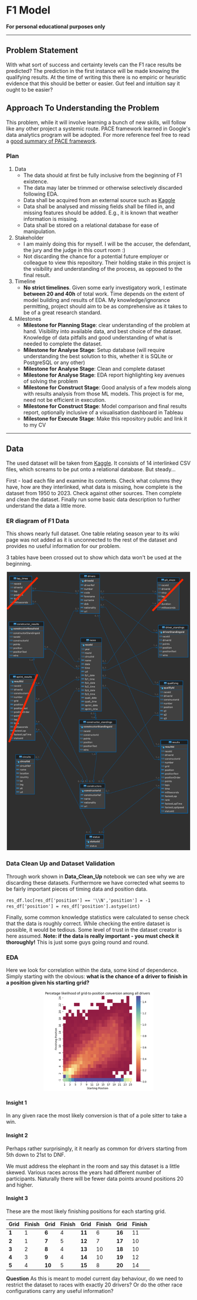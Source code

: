 # F1 Model

**For personal educational purposes only**

---

## Problem Statement

With what sort of success and certainty levels can the F1 race results be predicted?
The prediction in the first instance will be made knowing the qualifying results. At the time of writing this there is no empiric or heuristic evidence that this should be better or easier. Gut feel and intuition say it ought to be easier?

## Approach To Understanding the Problem

This problem, while it will involve learning a bunch of new skills, will follow like any other project a systemic route. PACE framework learned in Google's data analytics program will be adopted. For more reference feel free to read a [good summary of PACE framework](https://medium.com/p/12206e1ea536).


### Plan

1. Data
    - The data should at first be fully inclusive from the beginning of F1 existence.
    - The data may later be trimmed or otherwise selectively discarded following EDA.
    - Data shall be acquired from an external source such as [Kaggle](https://www.kaggle.com/datasets/rohanrao/formula-1-world-championship-1950-2020)
    - Data shall be analysed and missing fields shall be filled in, and missing features should be added. E.g., it is known that weather information is missing. 
    - Data shall be stored on a relational database for ease of manipulation.
2. Stakeholder
    - I am mainly doing this for myself. I will be the accuser, the defendant, the jury and the judge in this court room :)
    - Not discarding the chance for a potential future employer or colleague to view this repository. Their holding stake in this project is the visibility and understanding of the process, as opposed to the final result.
3. Timeline
    - **No strict timelines**. Given some early investigatory work, I estimate **between 20 and 40h** of total work. Time depends on the extent of model building and results of EDA. My knowledge/ignorance permitting, project should aim to be as comprehensive as it takes to be of a great research standard.
4. Milestones
    - **Milestone for Planning Stage**: clear understanding of the problem at hand. Visibility into available data, and best choice of the dataset. Knowledge of data pitfalls and good understanding of what is needed to complete the dataset.
    - **Milestone for Analyse Stage**: Setup database (will require understanding the best solution to this, whether it is SQLite or PostgreSQL or any other)
    - **Milestone for Analyse Stage**: Clean and complete dataset
    - **Milestone for Analyse Stage**: EDA report highlighting key avenues of solving the problem
    - **Milestone for Construct Stage**: Good analysis of a few models along with results analysis from those ML models. This project is for me, need not be efficient in execution. 
    - **Milestone for Construct Stage**: Model comparison and final results report, optionally inclusive of a visualisation dashboard in Tableau
    - **Milestone for Execute Stage**: Make this repository public and link it to my CV

---

## Data

The used dataset will be taken from [Kaggle](https://www.kaggle.com/datasets/rohanrao/formula-1-world-championship-1950-2020). It consists of 14 interlinked CSV files, which screams to be put onto a relational database. But steady...

First - load each file and examine its contents. Check what columns they have, how are they interlinked, what data is missing, how complete is the dataset from 1950 to 2023. Check against other sources. Then complete and clean the dataset. Finally run some basic data description to further understand the data a little more.

### ER diagram of F1 Data

This shows nearly full dataset. One table relating season year to its wiki page was not added as it is unconnected to the rest of the dataset and provides no useful information for our problem. 

3 tables have been crossed out to show which data won't be used at the beginning.

<p align="center">
<img src="f1_dataset/F1_ER.png" width="500"> 
</p>

### Data Clean Up and Dataset Validation

Through work shown in **Data_Clean_Up** notebook we can see why we are discarding these datasets. Furthermore we have corrected what seems to be fairly important pieces of timing data and position data. 


```
res_df.loc[res_df['position'] == '\\N','position'] = -1
res_df['position'] = res_df['position'].astype(int)
```

Finally, some common knowledge statistics were calculated to sense check that the data is roughly correct. While checking the entire dataset is possible, it would be tedious. Some level of trust in the dataset creator is here assumed. **Note: if the data is really important - you must check it thoroughly!** This is just some guys going round and round.


### EDA

Here we look for correlation within the data, some kind of dependence. Simply starting with the obvious: **what is the chance of a driver to finish in a position given his starting grid?**

<p align="center">
<img src="img/insight1_2.png" width="300"> 
</p>

#### Insight 1
In any given race the most likely conversion is that of a pole sitter to take a win. 

#### Insight 2
Perhaps rather surprisingly, it it nearly as common for drivers starting from 5th down to 21st to DNF.

We must address the elephant in the room and say this dataset is a little skewed. Various races across the years had different number of participants. Naturally there will be fewer data points around positions 20 and higher.

#### Insight 3

These are the most likely finishing positions for each starting grid.

| **Grid** | Finish | **Grid** | Finish | **Grid** | Finish | **Grid** | Finish |
| -------- | ------ | -------- | ------ | -------- | ------ | -------- | ------ |
| **1**    | 1      | **6**    | 4      | **11**   | 6      | **16**   | 11     |
| **2**    | 1      | **7**    | 5      | **12**   | 7      | **17**   | 10     |
| **3**    | 2      | **8**    | 4      | **13**   | 10     | **18**   | 10     |
| **4**    | 3      | **9**    | 4      | **14**   | 10     | **19**   | 12     |
| **5**    | 4      | **10**   | 5      | **15**   | 8      | **20**   | 14     |


**Question**
As this is meant to model current day behaviour, do we need to restrict the dataset to races with exactly 20 drivers? Or do the other race configurations carry any useful information?

